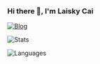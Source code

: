 ### Hi there 👋, I'm Laisky Cai

[![Blog](https://img.shields.io/badge/Blog-dontpanic.blog-blue?logo=wordpress&style=flat-square)](https://blog.laisky.com)



<!-- bg_color=60,f7b267,f25c54&text_color=fff&title_color=fff&icon_color=fff-->
![Stats](https://github-readme-stats.vercel.app/api?username=Laisky&include_all_commits=true&hide_border=true&theme=buefy) 

![Languages](https://github-readme-stats.vercel.app/api/top-langs/?username=Laisky&&show_icons=true&hide_border=true&theme=buefy&layout=compact&langs_count=8)
